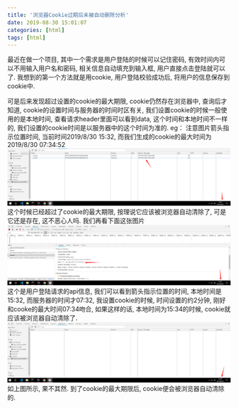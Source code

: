 ```yaml
---
title: '浏览器Cookie过期后未被自动删除分析'
date: 2019-08-30 15:01:07
categories: [html]
tags: [html]
---
```


最近在做一个项目, 其中一个需求是用户登陆的时候可以记住密码, 有效时间内可以不用输入用户名和密码, 相关信息自动填充到输入框, 用户直接点击登陆就可以了. 我想到的第一个方法就是用cookie, 用户登陆校验成功后, 将用户的信息保存到cookie中.
<!-- more -->
可是后来发现超过设置的cookie的最大期限, cookie仍然存在浏览器中, 查询后才知道, cookie的设置时间与服务器的时间时区有关, 我们设置cookie的时候一般使用的是本地时间, 查看请求header里面可以看到data, 这个时间和本地时间不一样的, 我们设置的cookie时间是以服务器中的这个时间为准的. 
eg：
注意图片箭头指示位置时间, 当前时间2019/8/30 15:32, 而我们生成的cookie的最大时间为2019/8/30 07:34:52
![本地生成cookie](/images/Cookie/set-client.png)</br>
这个时候已经超过了cookie的最大期限, 按理说它应该被浏览器自动清除了, 可是它还是存在, 这不恶心人吗. 我们再看下面这张图片
![服务器时区](/images/Cookie/set-server.png)</br>
这个是用户登陆请求的api信息, 我们可以看到箭头指示位置的时间, 本地时间是15:32, 而服务器的时间才07:32, 我设置cookie的时候, 时间设置的约2分钟, 刚好和cooke的最大时间07:34吻合,
如果这样的话, 本地时间为15:34的时候, cookie就应该被浏览器自动清除了.
![cookie到期](/images/Cookie/clear.png)</br>
如上图所示, 果不其然. 到了cookie的最大期限后, cookie便会被浏览器自动清除的.
